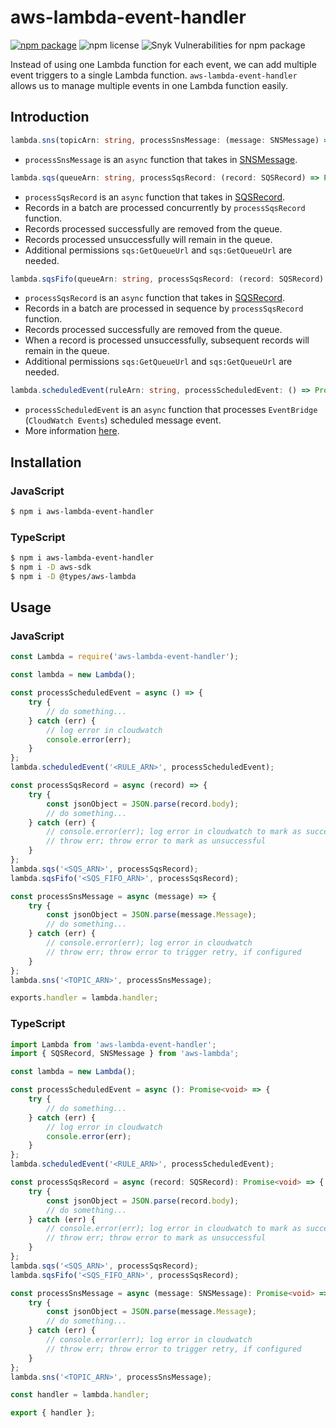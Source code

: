 # aws-lambda-event-handler

[![npm package](https://img.shields.io/npm/v/aws-lambda-event-handler.svg)](http://npmjs.org/package/aws-lambda-event-handler)
![npm license](https://img.shields.io/npm/l/aws-lambda-event-handler)
![Snyk Vulnerabilities for npm package](https://img.shields.io/snyk/vulnerabilities/npm/aws-lambda-event-handler)

Instead of using one Lambda function for each event, we can add multiple event triggers to a single Lambda function.
`aws-lambda-event-handler` allows us to manage multiple events in one Lambda function easily.

## Introduction

```typescript
lambda.sns(topicArn: string, processSnsMessage: (message: SNSMessage) => Promise<void>): void
```
* `processSnsMessage` is an `async` function that takes in [SNSMessage](https://github.com/DefinitelyTyped/DefinitelyTyped/blob/master/types/aws-lambda/trigger/sns.d.ts#L15-L27).

```typescript
lambda.sqs(queueArn: string, processSqsRecord: (record: SQSRecord) => Promise<void>): void
```
* `processSqsRecord` is an `async` function that takes in [SQSRecord](https://github.com/DefinitelyTyped/DefinitelyTyped/blob/master/types/aws-lambda/trigger/sqs.d.ts#L8-L18).
* Records in a batch are processed concurrently by `processSqsRecord` function.
* Records processed successfully are removed from the queue.
* Records processed unsuccessfully will remain in the queue.
* Additional permissions `sqs:GetQueueUrl` and `sqs:GetQueueUrl` are needed.

```typescript
lambda.sqsFifo(queueArn: string, processSqsRecord: (record: SQSRecord) => Promise<void>): void
```
* `processSqsRecord` is an `async` function that takes in [SQSRecord](https://github.com/DefinitelyTyped/DefinitelyTyped/blob/master/types/aws-lambda/trigger/sqs.d.ts#L8-L18).
* Records in a batch are processed in sequence by `processSqsRecord` function.
* Records processed successfully are removed from the queue.
* When a record is processed unsuccessfully, subsequent records will remain in the queue.
* Additional permissions `sqs:GetQueueUrl` and `sqs:GetQueueUrl` are needed.


```typescript
lambda.scheduledEvent(ruleArn: string, processScheduledEvent: () => Promise<void>): void
```
* `processScheduledEvent` is an `async` function that processes `EventBridge` (`CloudWatch Events`) scheduled message event.
* More information [here](https://docs.aws.amazon.com/eventbridge/latest/userguide/eb-run-lambda-schedule.html).

## Installation

### JavaScript

```bash
$ npm i aws-lambda-event-handler
```

### TypeScript

```bash
$ npm i aws-lambda-event-handler
$ npm i -D aws-sdk
$ npm i -D @types/aws-lambda
```

## Usage

### JavaScript

```javascript
const Lambda = require('aws-lambda-event-handler');

const lambda = new Lambda();

const processScheduledEvent = async () => {
	try {
		// do something...
	} catch (err) {
		// log error in cloudwatch
		console.error(err);
	}
};
lambda.scheduledEvent('<RULE_ARN>', processScheduledEvent);

const processSqsRecord = async (record) => {
	try {
		const jsonObject = JSON.parse(record.body);
		// do something...
	} catch (err) {
		// console.error(err); log error in cloudwatch to mark as successful
		// throw err; throw error to mark as unsuccessful
	}
};
lambda.sqs('<SQS_ARN>', processSqsRecord);
lambda.sqsFifo('<SQS_FIFO_ARN>', processSqsRecord);

const processSnsMessage = async (message) => {
	try {
		const jsonObject = JSON.parse(message.Message);
		// do something...
	} catch (err) {
		// console.error(err); log error in cloudwatch
		// throw err; throw error to trigger retry, if configured
	}
};
lambda.sns('<TOPIC_ARN>', processSnsMessage);

exports.handler = lambda.handler;
```

### TypeScript

```typescript
import Lambda from 'aws-lambda-event-handler';
import { SQSRecord, SNSMessage } from 'aws-lambda';

const lambda = new Lambda();

const processScheduledEvent = async (): Promise<void> => {
	try {
		// do something...
	} catch (err) {
		// log error in cloudwatch
		console.error(err);
	}
};
lambda.scheduledEvent('<RULE_ARN>', processScheduledEvent);

const processSqsRecord = async (record: SQSRecord): Promise<void> => {
	try {
		const jsonObject = JSON.parse(record.body);
		// do something...
	} catch (err) {
		// console.error(err); log error in cloudwatch to mark as successful
		// throw err; throw error to mark as unsuccessful
	}
};
lambda.sqs('<SQS_ARN>', processSqsRecord);
lambda.sqsFifo('<SQS_FIFO_ARN>', processSqsRecord);

const processSnsMessage = async (message: SNSMessage): Promise<void> => {
	try {
		const jsonObject = JSON.parse(message.Message);
		// do something...
	} catch (err) {
		// console.error(err); log error in cloudwatch
		// throw err; throw error to trigger retry, if configured
	}
};
lambda.sns('<TOPIC_ARN>', processSnsMessage);

const handler = lambda.handler;

export { handler };
```
